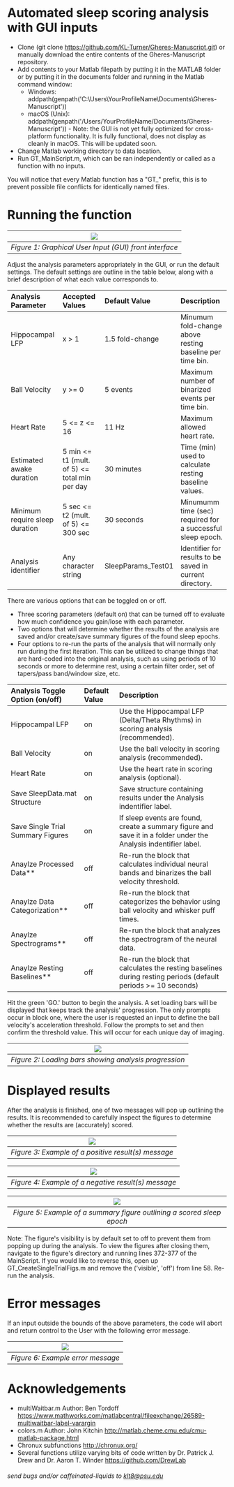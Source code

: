 # Automated sleep scoring analysis with GUI inputs

 * Clone (git clone https://github.com/KL-Turner/Gheres-Manuscript.git) or manually download the entire contents of the Gheres-Manuscript repository.
 * Add contents to your Matlab filepath by putting it in the MATLAB folder or by putting it in the documents folder and running in the Matlab command window:
    * Windows: addpath(genpath('C:\Users\YourProfileName\Documents\Gheres-Manuscript'))
    * macOS (Unix): addpath(genpath('/Users/YourProfileName/Documents/Gheres-Manuscript')) - Note: the GUI is not yet fully optimized for cross-platform functionality. It is fully functional, does not display as cleanly in macOS. This will be updated soon.
 * Change Matlab working directory to data location.
 * Run GT_MainScript.m, which can be ran independently or called as a function with no inputs. 

 You will notice that every Matlab function has a "GT_" prefix, this is to prevent possible file conflicts for identically named files.

# Running the function

| ![](https://github.com/KL-Turner/Gheres-Manuscript/blob/master/Misc/GUI_photo.PNG) |
|:--:|
| *Figure 1: Graphical User Input (GUI) front interface* |

Adjust the analysis parameters appropriately in the GUI, or run the default settings. The default settings are outline in the table below, along with a brief description of what each value corresponds to.

| Analysis Parameter                 | Accepted Values                                 | Default Value           | Description                                                |
| :---                               | :---                                            | :---                    | :---                                                       |
| Hippocampal LFP                    | x > 1                                           | 1.5 fold-change         | Minumum fold-change above resting baseline per time bin.   |
| Ball Velocity                      | y >= 0                                          | 5 events                | Maximum number of binarized events per time bin.           |
| Heart Rate                         | 5 <= z <= 16                                    | 11 Hz                   | Maximum allowed heart rate.                                |
| Estimated awake duration           | 5 min <= t1 (mult. of 5) <= total min per day   | 30 minutes              | Time (min) used to calculate resting baseline values.      |
| Minimum require sleep duration     | 5 sec <= t2 (mult. of 5) <= 300 sec             | 30 seconds              | Minumumm time (sec) required for a successful sleep epoch. |
| Analysis identifier                | Any character string                            | SleepParams_Test01      | Identifier for results to be saved in current directory.   |

There are various options that can be toggled on or off. 
   * Three scoring parameters (default on) that can be turned off to evaluate how much confidence you gain/lose with each parameter. 
   * Two options that will determine whether the results of the analysis are saved and/or create/save summary figures of the found sleep epochs.
   * Four options to re-run the parts of the analysis that will normally only run during the first iteration. This can be utilized to change things that are hard-coded into the original analysis, such as using periods of 10 seconds or more to determine rest, using a certain filter order, set of tapers/pass band/window size, etc. 

| Analysis Toggle Option (on/off)    | Default Value   | Description                                                                                                          |
| :---                               | :---            | :---                                                                                                                 |
| Hippocampal LFP                    | on              | Use the Hippocampal LFP (Delta/Theta Rhythms) in scoring analysis (recommended).                                     |
| Ball Velocity                      | on              | Use the ball velocity in scoring analysis (recommended).                                                             |
| Heart Rate                         | on              | Use the heart rate in scoring analysis (optional).                                                                   |
| Save SleepData.mat Structure       | on              | Save structure containing results under the Analysis indentifier label.                                              |
| Save Single Trial Summary Figures  | on              | If sleep events are found, create a summary figure and save it in a folder under the Analysis indentifier label.     |
| Anaylze Processed Data**           | off             | Re-run the block that calculates individual neural bands and binarizes the ball velocity threshold.                  |
| Anaylze Data Categorization**      | off             | Re-run the block that categorizes the behavior using ball velocity and whisker puff times.                           |
| Anaylze Spectrograms**             | off             | Re-run the block that analyzes the spectrogram of the neural data.                                                   |
| Anaylze Resting Baselines**        | off             | Re-run the block that calculates the resting baselines during resting periods (default periods >= 10 seconds)        |

Hit the green 'GO.' button to begin the analysis. A set loading bars will be displayed that keeps track the analysis' progression. The only prompts occur in block one, where the user is requested an input to define the ball velocity's acceleration threshold. Follow the prompts to set and then confirm the threshold value. This will occur for each unique day of imaging.

| ![](https://github.com/KL-Turner/Gheres-Manuscript/blob/master/Misc/ProgressBar_Photo.PNG) |
|:--:|
| *Figure 2: Loading bars showing analysis progression* |

# Displayed results

After the analysis is finished, one of two messages will pop up outlining the results. It is recommended to carefully inspect the figures to determine whether the results are (accurately) scored.

| ![](https://github.com/KL-Turner/Gheres-Manuscript/blob/master/Misc/PositiveResults.PNG) |
|:--:|
| *Figure 3: Example of a positive result(s) message* |

| ![](https://github.com/KL-Turner/Gheres-Manuscript/blob/master/Misc/NegativeResults.PNG) |
|:--:|
| *Figure 4: Example of a negative result(s) message* |

| ![](https://github.com/KL-Turner/Gheres-Manuscript/blob/master/Misc/NC_SLP003_RH_190302_16_50_4102_SingleTrialSummaryFig.png) |
|:--:|
| *Figure 5: Example of a summary figure outlining a scored sleep epoch* |

Note: The figure's visibility is by default set to off to prevent them from popping up during the analysis. To view the figures after closing them, navigate to the figure's directory and running lines 372-377 of the MainScript. If you would like to reverse this, open up GT_CreateSingleTrialFigs.m and remove the ('visible', 'off') from line 58. Re-run the analysis.

# Error messages

If an input outside the bounds of the above parameters, the code will abort and return control to the User with the following error message.

| ![](https://github.com/KL-Turner/Gheres-Manuscript/blob/master/Misc/errorMessage.PNG) |
|:--:|
| *Figure 6: Example error message* |

# Acknowledgements
* multiWaitbar.m Author: Ben Tordoff https://www.mathworks.com/matlabcentral/fileexchange/26589-multiwaitbar-label-varargin
* colors.m Author: John Kitchin http://matlab.cheme.cmu.edu/cmu-matlab-package.html
* Chronux subfunctions http://chronux.org/
* Several functions utilize varying bits of code written by Dr. Patrick J. Drew and Dr. Aaron T. Winder https://github.com/DrewLab

###### send bugs and/or caffeinated-liquids to klt8@psu.edu